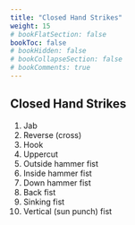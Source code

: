 ```yaml
---
title: "Closed Hand Strikes"
weight: 15
# bookFlatSection: false
bookToc: false
# bookHidden: false
# bookCollapseSection: false
# bookComments: true
---
```

## Closed Hand Strikes
1. Jab
2. Reverse (cross) 
3. Hook
4. Uppercut
5. Outside hammer fist
6. Inside hammer fist
7. Down hammer fist
8. Back fist
9. Sinking fist
10. Vertical (sun punch) fist 
